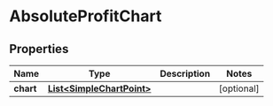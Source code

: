 # AbsoluteProfitChart

## Properties
Name | Type | Description | Notes
------------ | ------------- | ------------- | -------------
**chart** | [**List&lt;SimpleChartPoint&gt;**](SimpleChartPoint.md) |  |  [optional]

